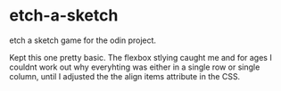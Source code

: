# etch-a-sketch
etch a sketch game for the odin project.

Kept this one pretty basic. The flexbox stlying caught me and for ages I couldnt work out why everyhting was either in a single row or single column, until I adjusted the the align items attribute in the CSS.
